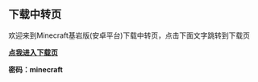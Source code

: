 ## 下载中转页
欢迎来到Minecraft基岩版(安卓平台)下载中转页，点击下面文字跳转到下载页

**[点我进入下载页](https://mcshare365-my.sharepoint.com/:f:/g/personal/qiufengluoye2233_tomail_gq/Eh5glQU3dopNlqR8OPyeeuQBfpyOF5zfDCLmhd8UwYHaOg?e=B52Wto)**

**密码：minecraft**
